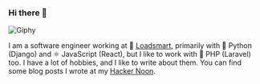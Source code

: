 ### Hi there 👋

![Giphy](https://media2.giphy.com/media/WxJLwDBAXDsW1fqZ3v/giphy.gif)

I am a software engineer working at 🚛 [Loadsmart](https://loadsmart.com), primarily with 🐍 Python (Django) and ⚛ JavaScript (React), but I like to work with 🐘 PHP (Laravel) too. I have a lot of hobbies, and I like to write about them. You can find some blog posts I wrote at my [Hacker Noon](https://hackernoon.com/u/luizguilhermefr).
